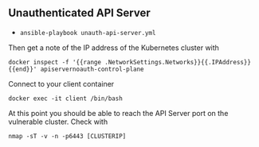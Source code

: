 ## Unauthenticated API Server


- `ansible-playbook unauth-api-server.yml`

Then get a note of the IP address of the Kubernetes cluster with 

```
docker inspect -f '{{range .NetworkSettings.Networks}}{{.IPAddress}}{{end}}' apiservernoauth-control-plane
```

Connect to your client container

```
docker exec -it client /bin/bash
```

At this point you should be able to reach the API Server port on the vulnerable cluster.  Check with

```
nmap -sT -v -n -p6443 [CLUSTERIP]
```